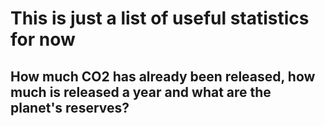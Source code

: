 <html>
<head>
</head>
<body>

<h1>This is just a list of useful statistics for now</h1>
  
<h2>How much CO2 has already been released, how much is released a year and what are the planet's reserves?</h2>


</body>
</html>
